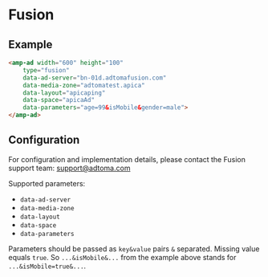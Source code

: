 <!---
Copyright 2016 The AMP HTML Authors. All Rights Reserved.

Licensed under the Apache License, Version 2.0 (the "License");
you may not use this file except in compliance with the License.
You may obtain a copy of the License at

      http://www.apache.org/licenses/LICENSE-2.0

Unless required by applicable law or agreed to in writing, software
distributed under the License is distributed on an "AS-IS" BASIS,
WITHOUT WARRANTIES OR CONDITIONS OF ANY KIND, either express or implied.
See the License for the specific language governing permissions and
limitations under the License.
-->

# Fusion

## Example

```html
<amp-ad width="600" height="100"
    type="fusion"
    data-ad-server="bn-01d.adtomafusion.com"
    data-media-zone="adtomatest.apica"
    data-layout="apicaping"
    data-space="apicaAd"
    data-parameters="age=99&isMobile&gender=male">
</amp-ad>
```

## Configuration

For configuration and implementation details, please contact the Fusion support team: support@adtoma.com

Supported parameters:

- `data-ad-server`
- `data-media-zone`
- `data-layout`
- `data-space`
- `data-parameters`

Parameters should be passed as `key&value` pairs `&` separated. Missing value equals `true`. So `...&isMobile&...` from the example above stands for `...&isMobile=true&...`. 
